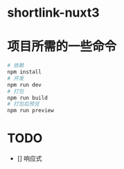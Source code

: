 # shortlink-nuxt3

# 项目所需的一些命令

```bash
# 依赖
npm install
# 开发
npm run dev
# 打包
npm run build
# 打包后预览
npm run preview
```

# TODO

- [] 响应式



